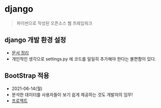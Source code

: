 # django

> 파이썬으로 작성된 오픈소스 웹 프레임워크





## django 개발 환경 설정

- [문서 정리](./Django_DevSetting.md)
- 개인적인 생각으로 settings.py 에 코드를 일일히 추가해야 한다는 불편함이 있다.



## BootStrap 적용

- 2021-06-14(월)
- 분석한 데이터를 사용자들이 보기 쉽게 제공하는 것도 개발자의 임무!
- [프로젝트](./dashboard)
